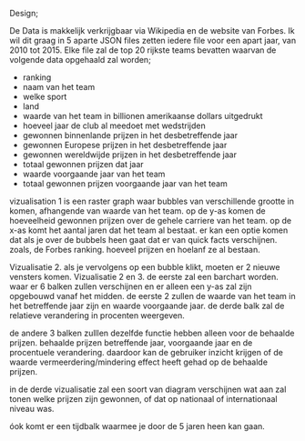 Design;

De Data is makkelijk verkrijgbaar via Wikipedia en de website van Forbes. Ik wil dit graag in 5 aparte JSON files zetten iedere file voor een apart jaar, van 2010 tot 2015. Elke file zal de top 20 rijkste teams  bevatten waarvan de volgende data opgehaald zal worden; 
- ranking
- naam van het team
- welke sport
- land 
- waarde van het team in billionen amerikaanse dollars uitgedrukt
- hoeveel jaar de club al meedoet met wedstrijden 
- gewonnen binnenlande prijzen in het desbetreffende jaar
- gewonnen Europese prijzen in het desbetreffende jaar
- gewonnen wereldwijde prijzen in het desbetreffende jaar
- totaal gewonnen prijzen dat jaar
- waarde voorgaande jaar van het team
- totaal gewonnen prijzen voorgaande jaar van het team

vizualisation 1 is een raster graph waar bubbles van verschillende
grootte in komen, afhangende van waarde van het team.
op de y-as komen de hoeveelheid gewonnen prijzen over de gehele carriere van het team.
op de x-as komt het aantal jaren dat het team al bestaat.
er kan een optie komen dat als je over de bubbels heen gaat dat er van quick facts verschijnen. zoals, de Forbes ranking. hoeveel prijzen en hoelanf ze al bestaan.

Vizualisatie 2.
als je vervolgens op een bubble klikt, moeten er 2 nieuwe vensters komen. Vizualisatie 2 en 3. 
de eerste  zal een barchart worden. waar er 6 balken zullen verschijnen en er alleen een y-as zal zijn opgebouwd vanaf het midden. 
de eerste 2 zullen de waarde van het team in het betreffende jaar zijn en waarde voorgaande jaar. de derde balk zal de relatieve verandering in procenten weergeven. 

de andere 3 balken zulllen dezelfde functie hebben alleen voor de behaalde prijzen. behaalde prijzen betreffende jaar, voorgaande jaar en de procentuele verandering.
daardoor kan de gebruiker inzicht krijgen of de waarde vermeerdering/mindering effect heeft gehad op de behaalde prijzen. 

in de derde vizualisatie zal een soort van diagram verschijnen wat aan zal tonen welke prijzen zijn gewonnen, of dat op nationaal of internationaal niveau was. 

óok komt er een tijdbalk waarmee je door de 5 jaren heen kan gaan. 
